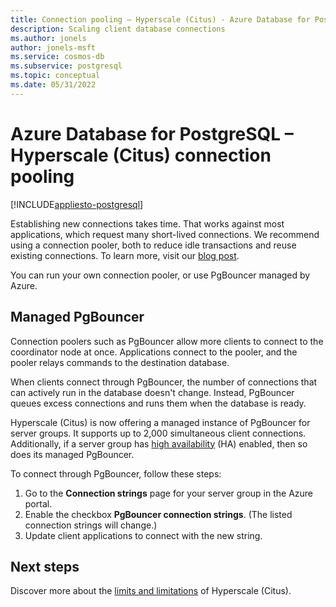 ```yaml
---
title: Connection pooling – Hyperscale (Citus) - Azure Database for PostgreSQL
description: Scaling client database connections
ms.author: jonels
author: jonels-msft
ms.service: cosmos-db
ms.subservice: postgresql
ms.topic: conceptual
ms.date: 05/31/2022
---
```


# Azure Database for PostgreSQL – Hyperscale (Citus) connection pooling

[!INCLUDE[appliesto-postgresql](../includes/appliesto-postgresql.md)]

Establishing new connections takes time. That works against most applications,
which request many short-lived connections. We recommend using a connection
pooler, both to reduce idle transactions and reuse existing connections. To
learn more, visit our [blog
post](https://techcommunity.microsoft.com/t5/azure-database-for-postgresql/not-all-postgres-connection-pooling-is-equal/ba-p/825717).

You can run your own connection pooler, or use PgBouncer managed by Azure.

## Managed PgBouncer

Connection poolers such as PgBouncer allow more clients to connect to the
coordinator node at once. Applications connect to the pooler, and the pooler
relays commands to the destination database.

When clients connect through PgBouncer, the number of connections that can
actively run in the database doesn't change. Instead, PgBouncer queues excess
connections and runs them when the database is ready.

Hyperscale (Citus) is now offering a managed instance of PgBouncer for server
groups. It supports up to 2,000 simultaneous client connections. Additionally,
if a server group has [high availability](concepts-high-availability.md) (HA)
enabled, then so does its managed PgBouncer.

To connect through PgBouncer, follow these steps:

1. Go to the **Connection strings** page for your server group in the Azure
   portal.
2. Enable the checkbox **PgBouncer connection strings**. (The listed connection
   strings will change.)
3. Update client applications to connect with the new string.

## Next steps

Discover more about the [limits and limitations](reference-limits.md)
of Hyperscale (Citus).

